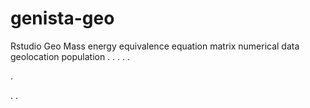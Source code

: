 # genista-geo
Rstudio Geo Mass energy equivalence equation matrix numerical data geolocation population
.
.
.
.
.




.






















.
.












